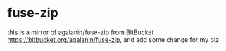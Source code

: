 # fuse-zip
this is a mirror  of agalanin/fuse-zip from BitBucket https://bitbucket.org/agalanin/fuse-zip, and add some change for my biz
